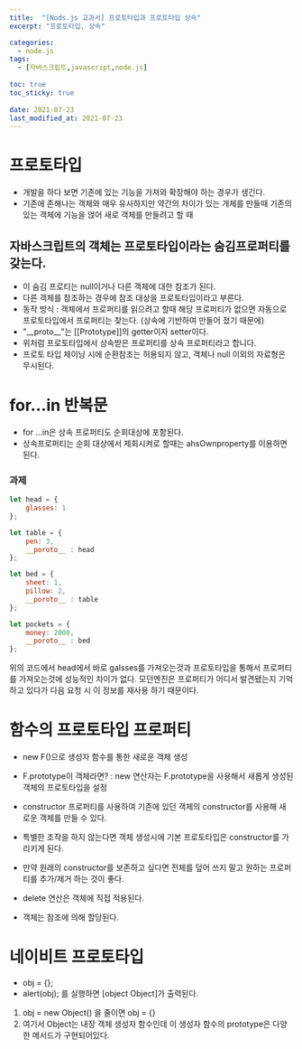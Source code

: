 ```yaml
---
title:  "[Nods.js 교과서] 프로토타입과 프로토타입 상속"
excerpt: "프로토타입, 상속"

categories:
  - node.js
tags:
  - [자바스크립트,javascript,node.js]
  
toc: true
toc_sticky: true
 
date: 2021-07-23
last_modified_at: 2021-07-23
---
```


# 프로토타입
- 개발을 하다 보면 기존에 있는 기능을 가져와 확장해야 하는 경우가 생긴다. 
- 기존에 존해나는 객체와 매우 유사하지만 약간의 차이가 있는 개체를 만들때 기존의 있는 객체에 기능을 얹어 새로 객체를 만들려고 할 때

## 자바스크립트의 객체는 프로토타입이라는 숨김프로퍼티를 갖는다. 
- 이 숨김 프로티는 null이거나 다른 객체에 대한 참조가 된다. 
- 다른 객체를 참조하는 경우에 참조 대상을 프로토타입이라고 부른다. 
- 동작 방식 : 객체에서 프로퍼티를 읽으려고 할때 해당 프로퍼티가 없으면 자동으로 프로토타입에서 프로퍼티는 찾는다. 
(상속에 기반하여 만들어 졌기 때문에)
- "__proto\__"는 [[Prototype]]의 getter이자 setter이다. 
- 위처럼 프로토타입에서 상속받은 프로퍼티를 상속 프로퍼티라고 합니다. 
- 프로토 타입 체이닝 시에 순환참조는 허용되지 않고, 객체나 null 이외의 자료형은 무시된다. 

# for...in 반복문 
- for ...in은 상속 프로퍼티도 순회대상에 포함된다. 
- 상속프로퍼티는 순회 대상에서 제회시켜로 할때는 ahsOwnproperty를 이용하면된다.

### 과제
``` javascript
let head = {
    glasses: 1
};

let table = {
    pen: 3,
    __poroto__ : head
};

let bed = {
    sheet: 1,
    pillow: 2,
    __poroto__ : table
};

let pockets = {
    money: 2000,
    __poroto__ : bed
};

```
위의 코드에서 head에서 바로 galsses를 가져오는것과 프로토타입을 통해서 프로퍼티를 가져오는것에 성능적인 차이가 없다. 
모던엔진은 프로퍼티가 어디서 발견됐는지 기억하고 있다가 다음 요청 시 이 정보를 재사용 하기 때문이다. 

# 함수의 프로토타입 프로퍼티 
- new F()으로 생성자 함수를 통한 새로운 객체 생성
- F.prototype이 객체라면? : new 연산자는 F.prototype을 사용해서 새롭게 생성된 객체의 프로토타입을 설정 

- constructor 프로퍼티를 사용하여 기존에 있던 객체의 constructor를 사용해 새로운 객체를 만들 수 있다. 
- 특별한 조작을 하지 않는다면 객체 생성시에 기본 프로토타입은 constructor를 가리키게 된다. 
- 만약 원래의 constructor를 보존하고 싶다면 전체를 덮어 쓰지 말고 원하는 프로퍼티를 추가/제거 하는 것이 좋다. 

- delete 연산은 객체에 직접 적용된다. 
- 객체는 참조에 의해 할당된다. 

# 네이비트 프로토타입
- obj = {};
- alert(obj); 를 실행하면 [object Object]가 출력된다. 
1.  obj = new Object() 을 줄이면 obj = {}
2. 여기서 Object는 내장 객체 생성자 함수인데 이 생성자 함수의 prototype은 다양한 메서드가 구현되어있다. 
